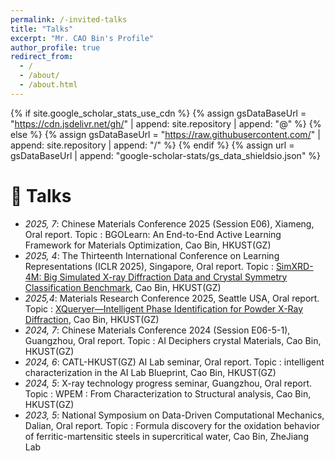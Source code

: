 ```yaml
---
permalink: /-invited-talks
title: "Talks"
excerpt: "Mr. CAO Bin's Profile"
author_profile: true
redirect_from: 
  - /
  - /about/
  - /about.html
---
```


{% if site.google_scholar_stats_use_cdn %}
{% assign gsDataBaseUrl = "https://cdn.jsdelivr.net/gh/" | append: site.repository | append: "@" %}
{% else %}
{% assign gsDataBaseUrl = "https://raw.githubusercontent.com/" | append: site.repository | append: "/" %}
{% endif %}
{% assign url = gsDataBaseUrl | append: "google-scholar-stats/gs_data_shieldsio.json" %}

<span class='anchor' id='-invited-talks'></span>

# 💬 Talks
- *2025, 7*: Chinese Materials Conference 2025 (Session E06), Xiameng, Oral report. Topic : BGOLearn: An End-to-End Active Learning Framework for Materials Optimization, Cao Bin, HKUST(GZ)
- *2025, 4*: The Thirteenth International Conference on Learning Representations (ICLR 2025), Singapore, Oral report. Topic : [SimXRD-4M: Big Simulated X-ray Diffraction Data and Crystal Symmetry Classification Benchmark](https://iclr.cc/virtual/2025/poster/28452), Cao Bin, HKUST(GZ)
- *2025,4*: Materials Research Conference 2025, Seattle USA, Oral report. Topic : [XQueryer—Intelligent Phase Identification for Powder X-Ray Diffraction](https://www.mrs.org/meetings-events/annual-meetings/archive/meeting/presentations/view/2025-mrs-spring-meeting/2025-mrs-spring-meeting-4205765), Cao Bin, HKUST(GZ)
- *2024, 7*: Chinese Materials Conference 2024 (Session E06-5-1), Guangzhou, Oral report. Topic : AI Deciphers crystal Materials, Cao Bin, HKUST(GZ)
- *2024, 6*: CATL-HKUST(GZ) AI Lab seminar, Oral report. Topic : intelligent characterization in the AI Lab Blueprint, Cao Bin, HKUST(GZ)
- *2024, 5*: X-ray technology progress seminar, Guangzhou, Oral report. Topic : WPEM : From Characterization to Structural analysis, Cao Bin, HKUST(GZ)
- *2023, 5*: National Symposium on Data-Driven Computational Mechanics, Dalian, Oral report. Topic : Formula discovery for the oxidation behavior of ferritic-martensitic steels in supercritical water, Cao Bin, ZheJiang Lab

            